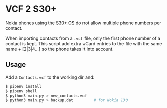 # VCF 2 S30+

Nokia phones using the [S30+
OS](https://en.wikipedia.org/wiki/Series_30%2B) do not allow multiple
phone numbers per contact.

When importing contacts from a `.vcf` file, only the first phone
number of a contact is kept. This script add extra vCard entries to
the file with the same name + [2|3|4...] so the phone takes it into
account.

## Usage

Add a `Contacts.vcf` to the working dir and:

```sh
$ pipenv install
$ pipenv shell
$ python3 main.py > new_contacts.vcf
$ python3 main.py > backup.dat         # for Nokia 130
```

